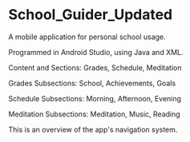 # School_Guider_Updated
A mobile application for personal school usage.

Programmed in Android Studio, using Java and XML. 

Content and Sections: 
Grades, Schedule, Meditation

Grades Subsections: 
School, Achievements, Goals

Schedule Subsections:
Morning, Afternoon, Evening

Meditation Subsections:
Meditation, Music, Reading

This is an overview of the app's navigation system. 


